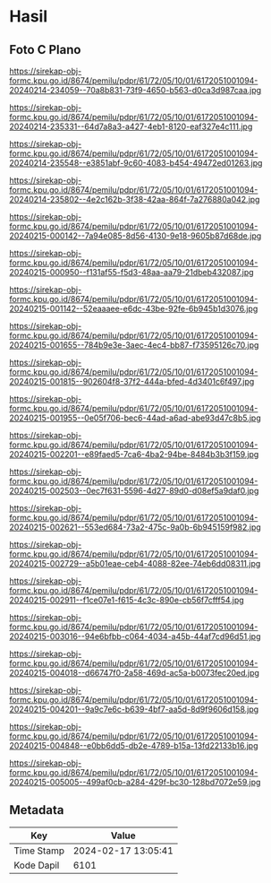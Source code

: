 # Hasil

## Foto C Plano

https://sirekap-obj-formc.kpu.go.id/8674/pemilu/pdpr/61/72/05/10/01/6172051001094-20240214-234059--70a8b831-73f9-4650-b563-d0ca3d987caa.jpg

https://sirekap-obj-formc.kpu.go.id/8674/pemilu/pdpr/61/72/05/10/01/6172051001094-20240214-235331--64d7a8a3-a427-4eb1-8120-eaf327e4c111.jpg

https://sirekap-obj-formc.kpu.go.id/8674/pemilu/pdpr/61/72/05/10/01/6172051001094-20240214-235548--e3851abf-9c60-4083-b454-49472ed01263.jpg

https://sirekap-obj-formc.kpu.go.id/8674/pemilu/pdpr/61/72/05/10/01/6172051001094-20240214-235802--4e2c162b-3f38-42aa-864f-7a276880a042.jpg

https://sirekap-obj-formc.kpu.go.id/8674/pemilu/pdpr/61/72/05/10/01/6172051001094-20240215-000142--7a94e085-8d56-4130-9e18-9605b87d68de.jpg

https://sirekap-obj-formc.kpu.go.id/8674/pemilu/pdpr/61/72/05/10/01/6172051001094-20240215-000950--f131af55-f5d3-48aa-aa79-21dbeb432087.jpg

https://sirekap-obj-formc.kpu.go.id/8674/pemilu/pdpr/61/72/05/10/01/6172051001094-20240215-001142--52eaaaee-e6dc-43be-92fe-6b945b1d3076.jpg

https://sirekap-obj-formc.kpu.go.id/8674/pemilu/pdpr/61/72/05/10/01/6172051001094-20240215-001655--784b9e3e-3aec-4ec4-bb87-f73595126c70.jpg

https://sirekap-obj-formc.kpu.go.id/8674/pemilu/pdpr/61/72/05/10/01/6172051001094-20240215-001815--902604f8-37f2-444a-bfed-4d3401c6f497.jpg

https://sirekap-obj-formc.kpu.go.id/8674/pemilu/pdpr/61/72/05/10/01/6172051001094-20240215-001955--0e05f706-bec6-44ad-a6ad-abe93d47c8b5.jpg

https://sirekap-obj-formc.kpu.go.id/8674/pemilu/pdpr/61/72/05/10/01/6172051001094-20240215-002201--e89faed5-7ca6-4ba2-94be-8484b3b3f159.jpg

https://sirekap-obj-formc.kpu.go.id/8674/pemilu/pdpr/61/72/05/10/01/6172051001094-20240215-002503--0ec7f631-5596-4d27-89d0-d08ef5a9daf0.jpg

https://sirekap-obj-formc.kpu.go.id/8674/pemilu/pdpr/61/72/05/10/01/6172051001094-20240215-002621--553ed684-73a2-475c-9a0b-6b945159f982.jpg

https://sirekap-obj-formc.kpu.go.id/8674/pemilu/pdpr/61/72/05/10/01/6172051001094-20240215-002729--a5b01eae-ceb4-4088-82ee-74eb6dd08311.jpg

https://sirekap-obj-formc.kpu.go.id/8674/pemilu/pdpr/61/72/05/10/01/6172051001094-20240215-002911--f1ce07e1-f615-4c3c-890e-cb56f7cfff54.jpg

https://sirekap-obj-formc.kpu.go.id/8674/pemilu/pdpr/61/72/05/10/01/6172051001094-20240215-003016--94e6bfbb-c064-4034-a45b-44af7cd96d51.jpg

https://sirekap-obj-formc.kpu.go.id/8674/pemilu/pdpr/61/72/05/10/01/6172051001094-20240215-004018--d66747f0-2a58-469d-ac5a-b0073fec20ed.jpg

https://sirekap-obj-formc.kpu.go.id/8674/pemilu/pdpr/61/72/05/10/01/6172051001094-20240215-004201--9a9c7e6c-b639-4bf7-aa5d-8d9f9606d158.jpg

https://sirekap-obj-formc.kpu.go.id/8674/pemilu/pdpr/61/72/05/10/01/6172051001094-20240215-004848--e0bb6dd5-db2e-4789-b15a-13fd22133b16.jpg

https://sirekap-obj-formc.kpu.go.id/8674/pemilu/pdpr/61/72/05/10/01/6172051001094-20240215-005005--499af0cb-a284-429f-bc30-128bd7072e59.jpg


## Metadata

| Key        | Value               |
| ---------- | ------------------- |
| Time Stamp | 2024-02-17 13:05:41 |
| Kode Dapil | 6101                |



